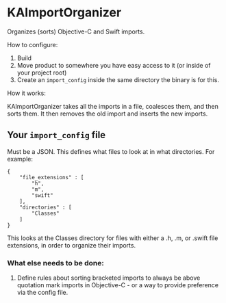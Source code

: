 # KAImportOrganizer
Organizes (sorts) Objective-C and Swift imports.

How to configure:

1. Build
2. Move product to somewhere you have easy access to it (or inside of your project root)
3. Create an `import_config` inside the same directory the binary is for this.

How it works:

KAImportOrganizer takes all the imports in a file, coalesces them, and then sorts them. It then removes the old import and inserts the new imports. 

## Your `import_config` file

Must be a JSON. This defines what files to look at in what directories. For example:

```
{
	"file_extensions" : [
		"h",
		"m",
		"swift"
	],
	"directories" : [
		"Classes"
	]
} 
```

This looks at the Classes directory for files with either a .h, .m, or .swift file extensions, in order to organize their imports.

### What else needs to be done:

1. Define rules about sorting bracketed imports to always be above quotation mark imports in Objective-C - or a way to provide preference via the config file.

